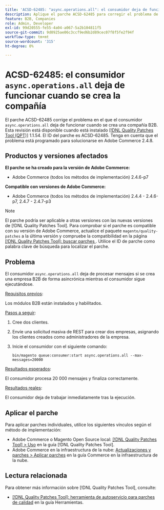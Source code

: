```yaml
---
title: 'ACSD-62485: "async.operations.all": el consumidor deja de funcionar cuando se crea la compañía'
description: Aplique el parche ACSD-62485 para corregir el problema de Adobe Commerce en el que el consumidor async.operations.all deja de funcionar cuando se crea una compañía B2B.
feature: B2B, Companies
role: Admin, Developer
exl-id: 99d20555-fe55-4a04-a067-5a2b104811f5
source-git-commit: 9d0925ae06c3ccf9ed6b2d89cec07f8f5fe2f94f
workflow-type: tm+mt
source-wordcount: '315'
ht-degree: 0%

---
```


# ACSD-62485: el consumidor `async.operations.all` deja de funcionar cuando se crea la compañía

El parche ACSD-62485 corrige el problema en el que el consumidor `async.operations.all` deja de funcionar cuando se crea una compañía B2B. Esta revisión está disponible cuando está instalado [[!DNL Quality Patches Tool (QPT)]](/help/tools/quality-patches-tool/quality-patches-tool-to-self-serve-quality-patches.md) 1.1.54. El ID del parche es ACSD-62485. Tenga en cuenta que el problema está programado para solucionarse en Adobe Commerce 2.4.8.

## Productos y versiones afectados

**El parche se ha creado para la versión de Adobe Commerce:**

* Adobe Commerce (todos los métodos de implementación) 2.4.6-p7

**Compatible con versiones de Adobe Commerce:**

* Adobe Commerce (todos los métodos de implementación) 2.4.4 - 2.4.6-p7, 2.4.7 - 2.4.7-p3

>[!NOTE]
>
>El parche podría ser aplicable a otras versiones con las nuevas versiones de [!DNL Quality Patches Tool]. Para comprobar si el parche es compatible con su versión de Adobe Commerce, actualice el paquete `magento/quality-patches` a la última versión y compruebe la compatibilidad en la página [[!DNL Quality Patches Tool]: buscar parches ](https://experienceleague.adobe.com/tools/commerce-quality-patches/index.html). Utilice el ID de parche como palabra clave de búsqueda para localizar el parche.

## Problema

El consumidor `async.operations.all` deja de procesar mensajes si se crea una empresa B2B de forma asincrónica mientras el consumidor sigue ejecutándose.

<u>Requisitos previos</u>:

Los módulos B2B están instalados y habilitados.

<u>Pasos a seguir</u>:

1. Cree dos clientes.
1. Envíe una solicitud masiva de REST para crear dos empresas, asignando los clientes creados como administradores de la empresa.
1. Inicie el consumidor con el siguiente comando:

   ``` bin/magento queue:consumer:start async.operations.all --max-messages=20000 ```

<u>Resultados esperados</u>:

El consumidor procesa 20 000 mensajes y finaliza correctamente.

<u>Resultados reales</u>:

El consumidor deja de trabajar inmediatamente tras la ejecución.

## Aplicar el parche

Para aplicar parches individuales, utilice los siguientes vínculos según el método de implementación:

* Adobe Commerce o Magento Open Source local: [[!DNL Quality Patches Tool] > Uso](/help/tools/quality-patches-tool/usage.md) en la guía [!DNL Quality Patches Tool].
* Adobe Commerce en la infraestructura de la nube: [Actualizaciones y parches > Aplicar parches](https://experienceleague.adobe.com/docs/commerce-cloud-service/user-guide/develop/upgrade/apply-patches.html) en la guía Commerce en la infraestructura de la nube.

## Lectura relacionada

Para obtener más información sobre [!DNL Quality Patches Tool], consulte:

* [[!DNL Quality Patches Tool]: herramienta de autoservicio para parches de calidad](/help/tools/quality-patches-tool/quality-patches-tool-to-self-serve-quality-patches.md) en la guía Herramientas.
